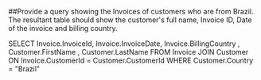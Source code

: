 ##Provide a query showing the Invoices of customers who are from Brazil. The resultant table should show the customer's full name, Invoice ID, Date of the invoice and billing country.




SELECT Invoice.InvoiceId, Invoice.InvoiceDate, Invoice.BillingCountry , Customer.FirstName , Customer.LastName FROM Invoice
JOIN Customer ON Invoice.CustomerId = Customer.CustomerId
WHERE Customer.Country = "Brazil"
